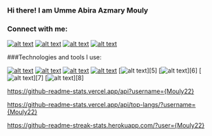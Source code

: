### Hi there! I am Umme Abira Azmary Mouly 
### Connect with me:

[![alt text][1.1]][1]
[![alt text][2.1]][2]
[![alt text][3.1]][3]
[![alt text][4.1]][4]

[1.1]: https://img.shields.io/badge/Twitter-1DA1F2?style=for-the-badge&logo=twitter&logoColor=white
[2.1]: https://img.shields.io/badge/Facebook-1877F2?style=for-the-badge&logo=facebook&logoColor=white
[3.1]: https://img.shields.io/badge/GitHub-100000?style=for-the-badge&logo=github&logoColor=white
[4.1]: https://img.shields.io/badge/Discord-7289DA?style=for-the-badge&logo=discord&logoColor=white
[5.1]: https://img.shields.io/badge/Medium-12100E?style=for-the-badge&logo=medium&logoColor=white


[1]: https://twitter.com/AbiraAzmary
[2]: https://www.facebook.com/profile.php?id=100007779378903
[3]: https://github.com/Mouly22
[4]: https://discord.com/channels/@me


###Technologies and tools I use:

[![alt text][1.2]][1]
[![alt text][2.2]][2]
[![alt text][3.2]][3]
[![alt text][4.2]][4]
[![alt text][5.2]][5]
[![alt text][6.2]][6]
[![alt text][7.2]][7]
[![alt text][8.2]][8]




[1.2]: https://img.shields.io/badge/Python-FFD43B?style=for-the-badge&logo=python&logoColor=darkgreen
[2.2]: https://img.shields.io/badge/HTML5-E34F26?style=for-the-badge&logo=html5&logoColor=white
[3.2]:https://img.shields.io/badge/CSS3-1572B6?style=for-the-badge&logo=css3&logoColor=white
[4.2]:https://img.shields.io/badge/Git-F05032?style=for-the-badge&logo=git&logoColor=white
[5.2]: https://img.shields.io/badge/Visual_Studio_Code-0078D4?style=for-the-badge&logo=visual%20studio%20code&logoColor=white
[6.2]:https://img.shields.io/badge/Figma-F24E1E?style=for-the-badge&logo=figma&logoColor=white
[7.2]: https://img.shields.io/badge/Coursera-0056D2?style=for-the-badge&logo=Coursera&logoColor=white
[8.2]: https://img.shields.io/badge/Udemy-EC5252?style=for-the-badge&logo=Udemy&logoColor=white



https://github-readme-stats.vercel.app/api?username={Mouly22}

https://github-readme-stats.vercel.app/api/top-langs/?username={Mouly22}

https://github-readme-streak-stats.herokuapp.com/?user={Mouly22}